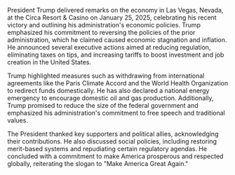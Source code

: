 President Trump delivered remarks on the economy in Las Vegas, Nevada, at the Circa Resort & Casino on January 25, 2025, celebrating his recent victory and outlining his administration's economic policies. Trump emphasized his commitment to reversing the policies of the prior administration, which he claimed caused economic stagnation and inflation. He announced several executive actions aimed at reducing regulation, eliminating taxes on tips, and increasing tariffs to boost investment and job creation in the United States.

Trump highlighted measures such as withdrawing from international agreements like the Paris Climate Accord and the World Health Organization to redirect funds domestically. He has also declared a national energy emergency to encourage domestic oil and gas production. Additionally, Trump promised to reduce the size of the federal government and emphasized his administration's commitment to free speech and traditional values.

The President thanked key supporters and political allies, acknowledging their contributions. He also discussed social policies, including restoring merit-based systems and repudiating certain regulatory agendas. He concluded with a commitment to make America prosperous and respected globally, reiterating the slogan to "Make America Great Again."